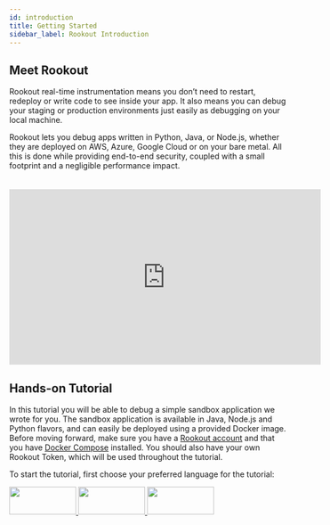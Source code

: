 ```yaml
---
id: introduction
title: Getting Started
sidebar_label: Rookout Introduction
---
```


## Meet Rookout

Rookout real-time instrumentation means you don’t need to restart, redeploy or write code to see inside your app.
It also means you can debug your staging or production environments just easily as debugging on your local machine.

Rookout lets you debug apps written in Python, Java, or Node.js, whether they are deployed on AWS, Azure, Google Cloud or on your bare metal.
All this is done while providing end-to-end security, coupled with a small footprint and a negligible performance impact.

<iframe style="margin: 20px 0 0 0" width="560" height="315" src="https://www.youtube.com/embed/qTdpOC92DBI?rel=0" frameborder="0" allow="autoplay; encrypted-media" allowfullscreen></iframe>

## Hands-on Tutorial

In this tutorial you will be able to debug a simple sandbox application we wrote for you.
The sandbox application is available in Java, Node.js and Python flavors, and can easily be deployed using a provided Docker image.
Before moving forward, make sure you have a [Rookout account](https://www.rookout.com/trial/) and that you have [Docker Compose](https://docs.docker.com/compose/install/) installed. You should also have your own Rookout Token, which will be used throughout the tutorial.

To start the tutorial, first choose your preferred language for the tutorial:   
      
   
<a class="tutorial-button" href="node-getting-started.html">
<img src="/img/logos/nodejs.png" width="120px" height="50px"/>
</a>
<a class="tutorial-button" href="python-getting-started.html">
<img src="/img/logos/python.png" width="120px" height="50px" />
</a>
<a class="tutorial-button" href="java-getting-started.html">
<img src="/img/logos/java.png" width="120px" height="50px" />
</a>